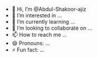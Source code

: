 - 👋 Hi, I’m @Abdul-Shakoor-ajiz
- 👀 I’m interested in ...
- 🌱 I’m currently learning ...
- 💞️ I’m looking to collaborate on ...
- 📫 How to reach me ...
- 😄 Pronouns: ...
- ⚡ Fun fact: ...

<!---
Abdul-Shakoor-ajiz/Abdul-Shakoor-ajiz is a ✨ special ✨ repository because its `README.md` (this file) appears on your GitHub profile.
You can click the Preview link to take a look at your changes.
--->
